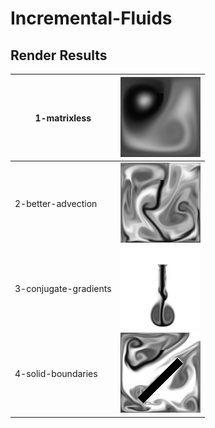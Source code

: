 # Incremental-Fluids

## Render Results

| 1-matrixless          | ![](./1-matrixless/result/preview.png)          |
| --------------------- | ----------------------------------------------- |
| 2-better-advection    | ![](./2-better-advection/result/preview.png)    |
| 3-conjugate-gradients | ![](./3-conjugate-gradients/result/preview.png) |
| 4-solid-boundaries    | ![](./4-solid-boundaries/result/preview.png)    |
